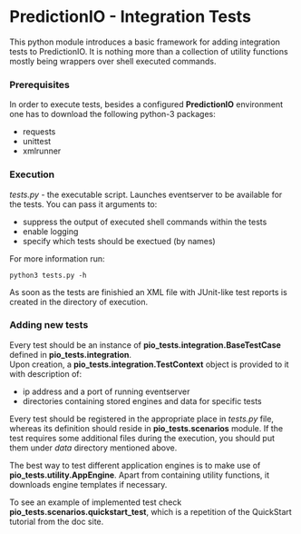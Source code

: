 <!--
Licensed to the Apache Software Foundation (ASF) under one or more
contributor license agreements.  See the NOTICE file distributed with
this work for additional information regarding copyright ownership.
The ASF licenses this file to You under the Apache License, Version 2.0
(the "License"); you may not use this file except in compliance with
the License.  You may obtain a copy of the License at

    http://www.apache.org/licenses/LICENSE-2.0

Unless required by applicable law or agreed to in writing, software
distributed under the License is distributed on an "AS IS" BASIS,
WITHOUT WARRANTIES OR CONDITIONS OF ANY KIND, either express or implied.
See the License for the specific language governing permissions and
limitations under the License.
-->

# PredictionIO - Integration Tests

This python module introduces a basic framework for adding integration tests to
PredictionIO. It is nothing more than a collection of utility functions mostly being wrappers
over shell executed commands.

### Prerequisites
In order to execute tests, besides a configured **PredictionIO** environment one
has to download the following python-3 packages:
* requests
* unittest
* xmlrunner

### Execution
*tests.py* - the executable script. Launches eventserver to be available for the tests.
You can pass it arguments to:
* suppress the output of executed shell commands within the tests
* enable logging
* specify which tests should be exectued (by names)

For more information run:
```shell
python3 tests.py -h
```

As soon as the tests are finishied an XML file with JUnit-like test reports 
is created in the directory of execution.

### Adding new tests
Every test should be an instance of **pio_tests.integration.BaseTestCase** defined in **pio_tests.integration**.  
Upon creation, a **pio_tests.integration.TestContext**  object is provided to it with description of:
* ip address and a port of running eventserver
* directories containing stored engines and data for specific tests

Every test should be registered in the appropriate place in *tests.py* file, whereas
its definition should reside in **pio_tests.scenarios** module. If the test requires some additional files
during the execution, you should put them under *data* directory mentioned above.

The best way to test different application engines is to make use of **pio_tests.utility.AppEngine**.
Apart from containing utility functions, it downloads engine templates if necessary.

To see an example of implemented test check **pio_tests.scenarios.quickstart_test**, which is
a repetition of the QuickStart tutorial from the doc site.
